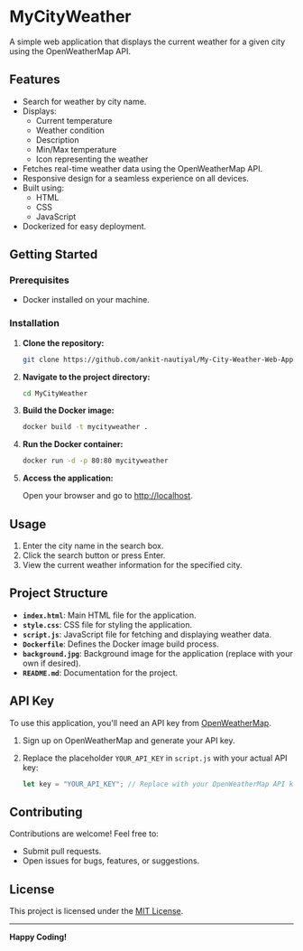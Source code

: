 # MyCityWeather

A simple web application that displays the current weather for a given city using the OpenWeatherMap API.

## Features

- Search for weather by city name.
- Displays:
  - Current temperature
  - Weather condition
  - Description
  - Min/Max temperature
  - Icon representing the weather
- Fetches real-time weather data using the OpenWeatherMap API.
- Responsive design for a seamless experience on all devices.
- Built using:
  - HTML
  - CSS
  - JavaScript
- Dockerized for easy deployment.

## Getting Started

### Prerequisites

- Docker installed on your machine.

### Installation

1. **Clone the repository:**

    ```bash
    git clone https://github.com/ankit-nautiyal/My-City-Weather-Web-App.git
    ```

2. **Navigate to the project directory:**

    ```bash
    cd MyCityWeather
    ```

3. **Build the Docker image:**

    ```bash
    docker build -t mycityweather .
    ```

4. **Run the Docker container:**

    ```bash
    docker run -d -p 80:80 mycityweather
    ```

5. **Access the application:**

    Open your browser and go to [http://localhost](http://localhost).

## Usage

1. Enter the city name in the search box.
2. Click the search button or press Enter.
3. View the current weather information for the specified city.

## Project Structure

- **`index.html`**: Main HTML file for the application.
- **`style.css`**: CSS file for styling the application.
- **`script.js`**: JavaScript file for fetching and displaying weather data.
- **`Dockerfile`**: Defines the Docker image build process.
- **`background.jpg`**: Background image for the application (replace with your own if desired).
- **`README.md`**: Documentation for the project.

## API Key

To use this application, you'll need an API key from [OpenWeatherMap](https://openweathermap.org/). 

1. Sign up on OpenWeatherMap and generate your API key.
2. Replace the placeholder `YOUR_API_KEY` in `script.js` with your actual API key:

    ```javascript
    let key = "YOUR_API_KEY"; // Replace with your OpenWeatherMap API key
    ```

## Contributing

Contributions are welcome! Feel free to:

- Submit pull requests.
- Open issues for bugs, features, or suggestions.

## License

This project is licensed under the [MIT License](LICENSE).

---

**Happy Coding!**
